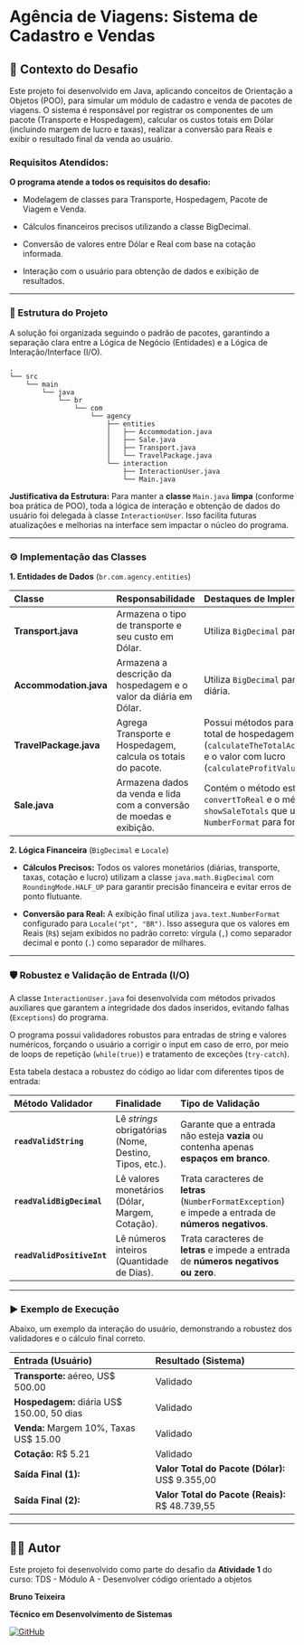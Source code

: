 # Agência de Viagens: Sistema de Cadastro e Vendas

## 🎯 Contexto do Desafio
Este projeto foi desenvolvido em Java, aplicando conceitos de 
Orientação a Objetos (POO), para simular um módulo de cadastro e 
venda de pacotes de viagens. O sistema é responsável por registrar 
os componentes de um pacote (Transporte e Hospedagem), calcular 
os custos totais em Dólar (incluindo margem de lucro e taxas), 
realizar a conversão para Reais e exibir o resultado final da 
venda ao usuário.

### Requisitos Atendidos:
**O programa atende a todos os requisitos do desafio:**

- Modelagem de classes para Transporte, Hospedagem, Pacote de Viagem e Venda.

- Cálculos financeiros precisos utilizando a classe BigDecimal.

- Conversão de valores entre Dólar e Real com base na cotação informada.

- Interação com o usuário para obtenção de dados e exibição de resultados.

----

### 📂 Estrutura do Projeto
A solução foi organizada seguindo o padrão de pacotes, garantindo a separação clara entre a Lógica de Negócio (Entidades) e a Lógica de Interação/Interface (I/O).

````javaTree
.
└── src
    └── main
        └── java
            └── br
                └── com
                    └── agency
                        ├── entities
                        │   ├── Accommodation.java
                        │   ├── Sale.java
                        │   ├── Transport.java
                        │   └── TravelPackage.java
                        └── interaction
                            ├── InteractionUser.java
                            └── Main.java

`````
**Justificativa da Estrutura:** Para manter a **classe** `Main.java` 
**limpa** (conforme boa prática de POO), toda a lógica de interação e 
obtenção de dados do usuário foi delegada à classe `InteractionUser`. 
Isso facilita futuras atualizações e melhorias na interface sem impactar 
o núcleo do programa.

----

### ⚙️ Implementação das Classes
**1. Entidades de Dados** (`br.com.agency.entities`)

| Classe | Responsabilidade | Destaques de Implementação |
| :--- | :--- | :--- |
| **Transport.java** | Armazena o tipo de transporte e seu custo em Dólar. | Utiliza `BigDecimal` para o valor. |
| **Accommodation.java** | Armazena a descrição da hospedagem e o valor da diária em Dólar. | Utiliza `BigDecimal` para a taxa diária. |
| **TravelPackage.java** | Agrega Transporte e Hospedagem, calcula os totais do pacote. | Possui métodos para calcular o total de hospedagem (`calculateTheTotalAccommodation`) e o valor com lucro (`calculateProfitValue`). |
| **Sale.java** | Armazena dados da venda e lida com a conversão de moedas e exibição. | Contém o método estático `convertToReal` e o método `showSaleTotals` que utiliza `NumberFormat` para formatação. |

**2. Lógica Financeira** (`BigDecimal` e `Locale`)
- **Cálculos Precisos:** Todos os valores monetários 
(diárias, transporte, taxas, cotação e lucro) utilizam a classe 
`java.math.BigDecimal` com `RoundingMode.HALF_UP` 
para garantir precisão financeira e evitar erros de ponto flutuante.

- **Conversão para Real:** A exibição final utiliza 
`java.text.NumberFormat` configurado para `Locale("pt", "BR")`. 
Isso assegura que os valores em Reais (`R$`) sejam exibidos no 
padrão correto: vírgula (`,`) como separador decimal e ponto (`.`) 
como separador de milhares.
-----

### 🛡️ Robustez e Validação de Entrada (I/O)
A classe `InteractionUser.java` foi desenvolvida com métodos 
privados auxiliares que garantem a integridade dos dados inseridos, 
evitando falhas (`Exceptions`) do programa.

O programa possui validadores robustos para entradas de string e 
valores numéricos, forçando o usuário a corrigir o input em caso de 
erro, por meio de loops de repetição (`while(true)`) e tratamento 
de exceções (`try-catch`).

Esta tabela destaca a robustez do código ao lidar com diferentes tipos de entrada:

| Método Validador | Finalidade | Tipo de Validação |
| :--- | :--- | :--- |
| **`readValidString`** | Lê *strings* obrigatórias (Nome, Destino, Tipos, etc.). | Garante que a entrada não esteja **vazia** ou contenha apenas **espaços em branco**. |
| **`readValidBigDecimal`** | Lê valores monetários (Dólar, Margem, Cotação). | Trata caracteres de **letras** (`NumberFormatException`) e impede a entrada de **números negativos**. |
| **`readValidPositiveInt`** | Lê números inteiros (Quantidade de Dias). | Trata caracteres de **letras** e impede a entrada de **números negativos ou zero**. |

----

### ▶️ Exemplo de Execução
Abaixo, um exemplo da interação do usuário, 
demonstrando a robustez dos validadores e o cálculo final correto.


| Entrada (Usuário) | Resultado (Sistema) |
| :--- | :--- |
| **Transporte:** aéreo, US$ 500.00 | Validado |
| **Hospedagem:** diária US$ 150.00, 50 dias | Validado |
| **Venda:** Margem 10%, Taxas US$ 15.00 | Validado |
| **Cotação:** R$ 5.21 | Validado |
| **Saída Final (1):** | **Valor Total do Pacote (Dólar):** US$ 9.355,00 |
| **Saída Final (2):** | **Valor Total do Pacote (Reais):** R$ 48.739,55 |

----

## 🧑‍💻 Autor
Este projeto foi desenvolvido como parte do desafio da 
**Atividade 1** do curso: TDS - Módulo A - Desenvolver código orientado a objetos

 

**Bruno Teixeira**

**Técnico em Desenvolvimento de Sistemas**

[![GitHub](https://img.shields.io/badge/GitHub-100000?style=for-the-badge&logo=github&logoColor=white)]([https://github.com/brunotxrs])
